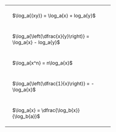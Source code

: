 ---
---

#  
<br>
<style type="text/css">
#T_2764f th.col_heading {
  text-align: left;
  font-size: 1em;
}
#T_2764f td {
  text-align: left;
  font-size: 1em;
  padding: 1.5em;
}
#T_2764f_row0_col0, #T_2764f_row1_col0, #T_2764f_row2_col0, #T_2764f_row3_col0, #T_2764f_row4_col0 {
  width: 300px;
  white-space: pre-wrap;
}
</style>
<table id="T_2764f">
  <thead>
  </thead>
  <tbody>
    <tr>
      <td id="T_2764f_row0_col0" class="data row0 col0" >$\log_a{(xy)} = \log_a{x} + log_a{y}$</td>
    </tr>
    <tr>
      <td id="T_2764f_row1_col0" class="data row1 col0" >$\log_a{\left(\dfrac{x}{y}\right)} = \log_a{x} - log_a{y}$</td>
    </tr>
    <tr>
      <td id="T_2764f_row2_col0" class="data row2 col0" >$\log_a{x^n} = n\log_a{x}$</td>
    </tr>
    <tr>
      <td id="T_2764f_row3_col0" class="data row3 col0" >$\log_a{\left(\dfrac{1}{x}\right)} = -\log_a{x}$</td>
    </tr>
    <tr>
      <td id="T_2764f_row4_col0" class="data row4 col0" >$\log_a{x} = \dfrac{\log_b{x}}{\log_b{a}}$</td>
    </tr>
  </tbody>
</table>
